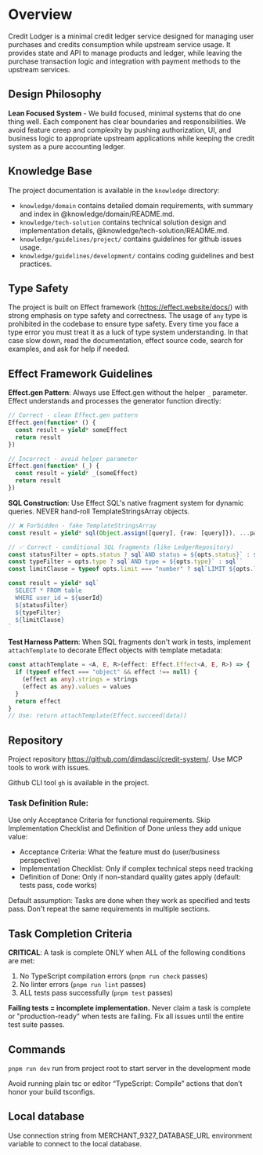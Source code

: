 # Overview

Credit Lodger is a minimal credit ledger service designed for managing user purchases and credits consumption while upstream service usage. It provides state and API to manage products and ledger, while leaving the purchase transaction logic and integration with payment methods to the upstream services.

## Design Philosophy

**Lean Focused System** - We build focused, minimal systems that do one thing well. Each component has clear boundaries and responsibilities. We avoid feature creep and complexity by pushing authorization, UI, and business logic to appropriate upstream applications while keeping the credit system as a pure accounting ledger.

## Knowledge Base

The project documentation is available in the `knowledge` directory:
- `knowledge/domain` contains detailed domain requirements, with summary and index in @knowledge/domain/README.md.
- `knowledge/tech-solution` contains technical solution design and implementation details, @knowledge/tech-solution/README.md.
- `knowledge/guidelines/project/` contains guidelines for github issues usage.
- `knowledge/guidelines/development/` contains coding guidelines and best practices.

## Type Safety

The project is built on Effect framework (https://effect.website/docs/) with strong emphasis on type safety and correctness. The usage of `any` type is prohibited in the codebase to ensure type safety. Every time you face a type error you must treat it as a luck of type system understanding. In that case slow down, read the documentation, effect source code, search for examples, and ask for help if needed.

## Effect Framework Guidelines

**Effect.gen Pattern**: Always use Effect.gen without the helper `_` parameter. Effect understands and processes the generator function directly:

```typescript
// Correct - clean Effect.gen pattern
Effect.gen(function* () {
  const result = yield* someEffect
  return result
})

// Incorrect - avoid helper parameter
Effect.gen(function* (_) {
  const result = yield* _(someEffect)
  return result
})
```

**SQL Construction**: Use Effect SQL's native fragment system for dynamic queries. NEVER hand-roll TemplateStringsArray objects.

```typescript
// ❌ Forbidden - fake TemplateStringsArray
const result = yield* sql(Object.assign([query], {raw: [query]}), ...params)

// ✅ Correct - conditional SQL fragments (like LedgerRepository)
const statusFilter = opts.status ? sql`AND status = ${opts.status}` : sql``
const typeFilter = opts.type ? sql`AND type = ${opts.type}` : sql``
const limitClause = typeof opts.limit === "number" ? sql`LIMIT ${opts.limit}` : sql``

const result = yield* sql`
  SELECT * FROM table
  WHERE user_id = ${userId}
  ${statusFilter}
  ${typeFilter}
  ${limitClause}
`
```

**Test Harness Pattern**: When SQL fragments don't work in tests, implement `attachTemplate` to decorate Effect objects with template metadata:

```typescript
const attachTemplate = <A, E, R>(effect: Effect.Effect<A, E, R>) => {
  if (typeof effect === "object" && effect !== null) {
    (effect as any).strings = strings
    (effect as any).values = values
  }
  return effect
}
// Use: return attachTemplate(Effect.succeed(data))
```

## Repository

Project repository https://github.com/dimdasci/credit-system/. Use MCP tools to work with issues.

Github CLI tool `gh` is available in the project. 

### Task Definition Rule:

Use only Acceptance Criteria for functional requirements. Skip Implementation Checklist and Definition of Done unless they add unique value:
- Acceptance Criteria: What the feature must do (user/business perspective)
- Implementation Checklist: Only if complex technical steps need tracking
- Definition of Done: Only if non-standard quality gates apply (default: tests pass, code works)

Default assumption: Tasks are done when they work as specified and tests pass. Don't repeat the same requirements in multiple sections.

## Task Completion Criteria

**CRITICAL**: A task is complete ONLY when ALL of the following conditions are met:
1. No TypeScript compilation errors (`pnpm run check` passes)
2. No linter errors (`pnpm run lint` passes)
3. ALL tests pass successfully (`pnpm test` passes)

**Failing tests = incomplete implementation.** Never claim a task is complete or "production-ready" when tests are failing. Fix all issues until the entire test suite passes.

## Commands

`pnpm run dev` run from project root to start server in the development mode

Avoid running plain tsc or editor “TypeScript: Compile” actions that don’t honor your build tsconfigs.

## Local database

Use connection string from MERCHANT_9327_DATABASE_URL environment variable to connect to the local database.
